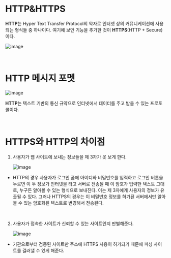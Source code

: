 # HTTP&HTTPS

**HTTP**는 Hyper Text Transfer Protocol의 약자로 인터넷 상의 커뮤니케이션에 사용되는 형식들 중 하나이다. 여기에 보안 기능을 추가한 것이 **HTTPS**(HTTP + Secure)이다.

![image](https://github.com/user-attachments/assets/2b19c817-8ca8-4833-8eb0-60b6a5f93f1d)

<br/>

# HTTP 메시지 포멧

![image](https://github.com/user-attachments/assets/99aa58a5-a372-4509-bd3d-a917421f2385)

**HTTP**는 텍스트 기반의 통신 규약으로 인터넷에서 데이터를 주고 받을 수 있는 프로토콜이다.

<br/>

# HTTPS와 HTTP의 차이점

1. 사용자가 웹 사이트에 보내는 정보들을 제 3자가 못 보게 한다.

    ![image](https://github.com/user-attachments/assets/5130b1b0-82fe-4123-8617-509d72beacfb)

  - HTTP의 경우 사용자가 로그인 폼에 아이디와 비밀번호를 입력하고 로그인 버튼을 누르면 이 두 정보가 인터넷을 타고 서버로 전송될 때 이 암호가 입력한 텍스트 그대로, 누구든 알아볼 수 있는 형식으로 보내진다. 이는 제 3자에게 사용자의 정보가 유출될 수 있다. 그러나 HTTPS의 경우는 이 비밀번호 정보를 허가된 서버에서만 알아볼 수 있는 암호화된 텍스트로 변경해서 전송된다.

<br/>

2. 사용자가 접속한 사이트가 신뢰할 수 있는 사이트인지 판별해준다.

    ![image](https://github.com/user-attachments/assets/c27a19fc-b9c7-48bd-8306-127f60fa9482)

  - 기관으로부터 검증된 사이트만 주소에 HTTPS 사용이 허가되기 때문에 피싱 사이트를 걸러낼 수 있게 해준다.
